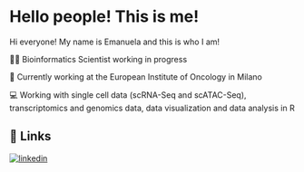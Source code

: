 
# Hello people! This is me!

Hi everyone!
My name is Emanuela and this is who I am!

👩‍🔬 Bioinformatics Scientist working in progress

🔭 Currently working at the European Institute of Oncology in Milano

💻 Working with single cell data (scRNA-Seq and scATAC-Seq), transcriptomics and genomics data, data visualization and data analysis in R




## 🔗 Links
[![linkedin](https://img.shields.io/badge/linkedin-0A66C2?style=for-the-badge&logo=linkedin&logoColor=white)](https://www.linkedin.com/in/villa-emanuela/)

